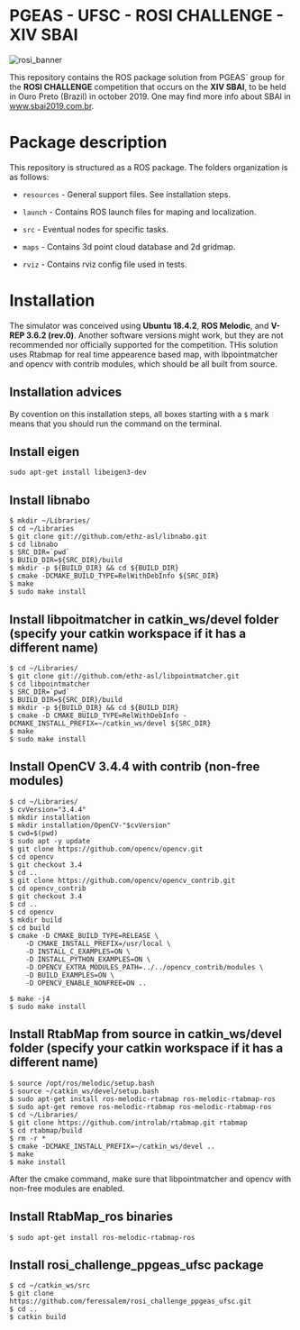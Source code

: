 # PGEAS - UFSC - ROSI CHALLENGE - XIV SBAI

![rosi_banner](https://raw.githubusercontent.com/filRocha/rosiChallenge-sbai2019/master/resources/banner2.png)

This repository contains the ROS package solution from PGEAS´ group for the **ROSI CHALLENGE** competition that occurs on the **XIV SBAI**, to be held in Ouro Preto (Brazil) in october 2019. One may find more info about SBAI in www.sbai2019.com.br.

# Package description

This repository is structured as a ROS package. The folders organization is as follows:

- `resources` - General support files. See installation steps.

- `launch` - Contains ROS launch files for maping and localization. 

- `src` - Eventual nodes for specific tasks. 

- `maps` - Contains 3d point cloud database and 2d gridmap.

- `rviz` - Contains rviz config file used in tests.


# Installation

The simulator was conceived using **Ubuntu 18.4.2**, **ROS Melodic**, and **V-REP 3.6.2 (rev.0)**. Another software versions might work, but they are not recommended nor officially supported for the competition. THis solution uses Rtabmap for real time appearence based map, with lbpointmatcher and opencv with contrib modules, which should be all built from source.

## Installation advices

By covention on this installation steps, all boxes starting with a `$` mark means that you should run the command on the terminal. 

## Install eigen
```
sudo apt-get install libeigen3-dev
```
## Install libnabo
```
$ mkdir ~/Libraries/
$ cd ~/Libraries
$ git clone git://github.com/ethz-asl/libnabo.git
$ cd libnabo
$ SRC_DIR=`pwd`
$ BUILD_DIR=${SRC_DIR}/build
$ mkdir -p ${BUILD_DIR} && cd ${BUILD_DIR}
$ cmake -DCMAKE_BUILD_TYPE=RelWithDebInfo ${SRC_DIR}
$ make
$ sudo make install
```
## Install libpoitmatcher in catkin_ws/devel folder (specify your catkin workspace if it has a different name)
```
$ cd ~/Libraries/
$ git clone git://github.com/ethz-asl/libpointmatcher.git
$ cd libpointmatcher
$ SRC_DIR=`pwd`
$ BUILD_DIR=${SRC_DIR}/build
$ mkdir -p ${BUILD_DIR} && cd ${BUILD_DIR}
$ cmake -D CMAKE_BUILD_TYPE=RelWithDebInfo -DCMAKE_INSTALL_PREFIX=~/catkin_ws/devel ${SRC_DIR}
$ make
$ sudo make install
```
## Install OpenCV 3.4.4 with contrib (non-free modules)
```
$ cd ~/Libraries/
$ cvVersion="3.4.4"
$ mkdir installation
$ mkdir installation/OpenCV-"$cvVersion"
$ cwd=$(pwd)
$ sudo apt -y update
$ git clone https://github.com/opencv/opencv.git
$ cd opencv
$ git checkout 3.4
$ cd ..
$ git clone https://github.com/opencv/opencv_contrib.git
$ cd opencv_contrib
$ git checkout 3.4
$ cd ..
$ cd opencv
$ mkdir build
$ cd build
$ cmake -D CMAKE_BUILD_TYPE=RELEASE \
 	-D CMAKE_INSTALL_PREFIX=/usr/local \
	-D INSTALL_C_EXAMPLES=ON \
	-D INSTALL_PYTHON_EXAMPLES=ON \
	-D OPENCV_EXTRA_MODULES_PATH=../../opencv_contrib/modules \
	-D BUILD_EXAMPLES=ON \
	-D OPENCV_ENABLE_NONFREE=ON ..

$ make -j4
$ sudo make install
```
## Install RtabMap from source in catkin_ws/devel folder (specify your catkin workspace if it has a different name)
```
$ source /opt/ros/melodic/setup.bash
$ source ~/catkin_ws/devel/setup.bash
$ sudo apt-get install ros-melodic-rtabmap ros-melodic-rtabmap-ros
$ sudo apt-get remove ros-melodic-rtabmap ros-melodic-rtabmap-ros
$ cd ~/Libraries/
$ git clone https://github.com/introlab/rtabmap.git rtabmap
$ cd rtabmap/build
$ rm -r *
$ cmake -DCMAKE_INSTALL_PREFIX=~/catkin_ws/devel ..
$ make
$ make install
```
After the cmake command, make sure that libpointmatcher and opencv with non-free modules are enabled.
## Install RtabMap_ros binaries
```
$ sudo apt-get install ros-melodic-rtabmap-ros
```
## Install rosi_challenge_ppgeas_ufsc package
```
$ cd ~/catkin_ws/src
$ git clone https://github.com/feressalem/rosi_challenge_ppgeas_ufsc.git
$ cd ..
$ catkin build
```












